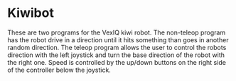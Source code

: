 # Kiwibot
These are two programs for the VexIQ kiwi robot. The non-teleop program has the robot drive in a direction until it hits something than goes in another random direction. The teleop program allows the user to control the robots direction with the left joystick and turn the base direction of the robot with the right one. Speed is controlled by the up/down buttons on the right side of the controller below the joystick.
